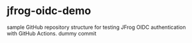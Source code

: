 # jfrog-oidc-demo
sample GitHub repository structure for testing JFrog OIDC authentication with GitHub Actions.
dummy commit